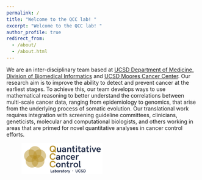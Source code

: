 ```yaml
---
permalink: /
title: "Welcome to the QCC lab! "
excerpt: "Welcome to the QCC lab! "
author_profile: true
redirect_from: 
  - /about/
  - /about.html
---
```




We are an inter-disciplinary team based at [UCSD Department of Medicine, Division of Biomedical Informatics](https://medschool.ucsd.edu/som/dbmi/pages/default.aspx) and [UCSD Moores Cancer Center](https://medschool.ucsd.edu/research/moores/Pages/default.aspx). Our research aim is to improve the ability to detect and prevent cancer at the earliest stages. To achieve this, our team develops ways to use mathematical reasoning to better understand the correlations between multi-scale cancer data, ranging from epidemiology to genomics, that arise from the underlying process of somatic evolution. Our translational work requires integration with screening guideline committees, clinicians, geneticists, molecular and computational biologists, and others working in areas that are primed for novel quantitative analyses in cancer control efforts.


<figure>
  <a href="/images/Main_Logo.png">
  <img src="/images/Main_Logo.png" alt = "Logo" width="50%" />
    </a>
</figure>


